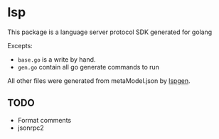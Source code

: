 # lsp

This package is a language server protocol SDK generated for golang

Excepts:

- `base.go` is a write by hand.
- `gen.go` contain all go generate commands to run

All other files were generated from metaModel.json by
[lspgen](../../tools/lspgen).

## TODO

- Format comments
- jsonrpc2

